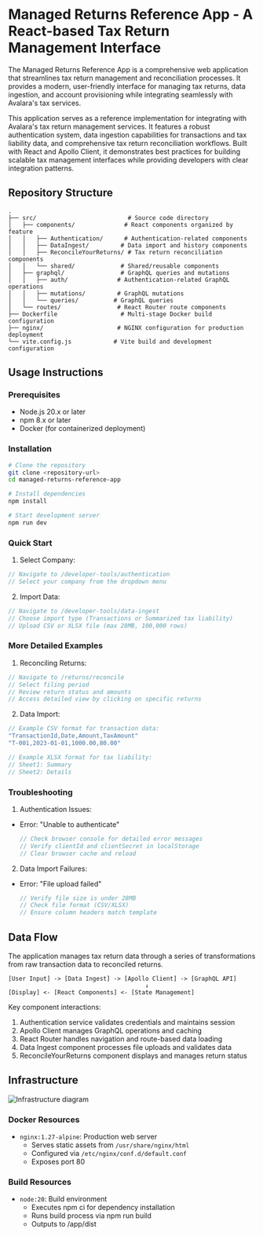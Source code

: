 # Managed Returns Reference App - A React-based Tax Return Management Interface

The Managed Returns Reference App is a comprehensive web application that streamlines tax return management and reconciliation processes. It provides a modern, user-friendly interface for managing tax returns, data ingestion, and account provisioning while integrating seamlessly with Avalara's tax services.

This application serves as a reference implementation for integrating with Avalara's tax return management services. It features a robust authentication system, data ingestion capabilities for transactions and tax liability data, and comprehensive tax return reconciliation workflows. Built with React and Apollo Client, it demonstrates best practices for building scalable tax management interfaces while providing developers with clear integration patterns.

## Repository Structure
```
.
├── src/                          # Source code directory
│   ├── components/              # React components organized by feature
│   │   ├── Authentication/      # Authentication-related components
│   │   ├── DataIngest/         # Data import and history components
│   │   ├── ReconcileYourReturns/ # Tax return reconciliation components
│   │   └── shared/             # Shared/reusable components
│   ├── graphql/                # GraphQL queries and mutations
│   │   ├── auth/              # Authentication-related GraphQL operations
│   │   ├── mutations/         # GraphQL mutations
│   │   └── queries/          # GraphQL queries
│   └── routes/                # React Router route components
├── Dockerfile                  # Multi-stage Docker build configuration
├── nginx/                     # NGINX configuration for production deployment
└── vite.config.js            # Vite build and development configuration
```

## Usage Instructions
### Prerequisites
- Node.js 20.x or later
- npm 8.x or later
- Docker (for containerized deployment)

### Installation
```bash
# Clone the repository
git clone <repository-url>
cd managed-returns-reference-app

# Install dependencies
npm install

# Start development server
npm run dev
```

### Quick Start
1. Select Company:
```javascript
// Navigate to /developer-tools/authentication
// Select your company from the dropdown menu
```

2. Import Data:
```javascript
// Navigate to /developer-tools/data-ingest
// Choose import type (Transactions or Summarized tax liability)
// Upload CSV or XLSX file (max 28MB, 100,000 rows)
```

### More Detailed Examples
1. Reconciling Returns:
```javascript
// Navigate to /returns/reconcile
// Select filing period
// Review return status and amounts
// Access detailed view by clicking on specific returns
```

2. Data Import:
```javascript
// Example CSV format for transaction data:
"TransactionId,Date,Amount,TaxAmount"
"T-001,2023-01-01,1000.00,80.00"

// Example XLSX format for tax liability:
// Sheet1: Summary
// Sheet2: Details
```

### Troubleshooting
1. Authentication Issues:
- Error: "Unable to authenticate"
  ```javascript
  // Check browser console for detailed error messages
  // Verify clientId and clientSecret in localStorage
  // Clear browser cache and reload
  ```

2. Data Import Failures:
- Error: "File upload failed"
  ```javascript
  // Verify file size is under 28MB
  // Check file format (CSV/XLSX)
  // Ensure column headers match template
  ```

## Data Flow
The application manages tax return data through a series of transformations from raw transaction data to reconciled returns.

```ascii
[User Input] -> [Data Ingest] -> [Apollo Client] -> [GraphQL API]
                                       ↓
[Display] <- [React Components] <- [State Management]
```

Key component interactions:
1. Authentication service validates credentials and maintains session
2. Apollo Client manages GraphQL operations and caching
3. React Router handles navigation and route-based data loading
4. Data Ingest component processes file uploads and validates data
5. ReconcileYourReturns component displays and manages return status

## Infrastructure

![Infrastructure diagram](./docs/infra.svg)
### Docker Resources
- `nginx:1.27-alpine`: Production web server
  - Serves static assets from `/usr/share/nginx/html`
  - Configured via `/etc/nginx/conf.d/default.conf`
  - Exposes port 80

### Build Resources
- `node:20`: Build environment
  - Executes npm ci for dependency installation
  - Runs build process via npm run build
  - Outputs to /app/dist
